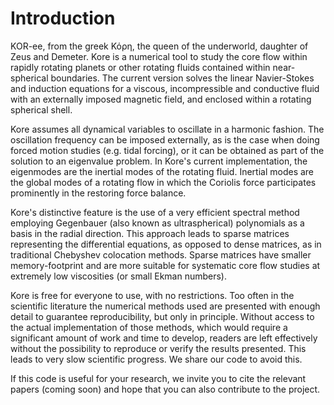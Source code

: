 # Introduction


KOR-ee, from the greek Κόρη, the queen of the underworld, daughter of Zeus and Demeter. Kore is a numerical tool to study the core flow within rapidly rotating planets or other rotating fluids contained within near-spherical boundaries. The current version solves the linear Navier-Stokes and induction equations for a viscous, incompressible and conductive fluid with an externally imposed magnetic field, and enclosed within a rotating spherical shell.

Kore assumes all dynamical variables to oscillate in a harmonic fashion. The oscillation frequency can be imposed externally, as is the case when doing forced motion studies (e.g. tidal forcing), or it can be obtained as part of the solution to an eigenvalue problem. In Kore's current implementation, the eigenmodes are the inertial modes of the rotating fluid. Inertial modes are the global modes of a rotating flow in which the Coriolis force participates prominently in the restoring force balance.

Kore's distinctive feature is the use of a very efficient spectral method employing Gegenbauer (also known as ultraspherical) polynomials as a basis in the radial direction. This approach leads to sparse matrices representing the differential equations, as opposed to dense matrices, as in traditional Chebyshev colocation methods. Sparse matrices have smaller memory-footprint and are more suitable for systematic core flow studies at extremely low viscosities (or small Ekman numbers).

Kore is free for everyone to use, with no restrictions. Too often in the scientific literature the numerical methods used are presented with enough detail to guarantee reproducibility, but only in principle. Without access to the actual implementation of those methods, which would require a significant amount of work and time to develop, readers are left effectively without the possibility to reproduce or verify the results presented. This leads to very slow scientific progress. We share our code to avoid this.

If this code is useful for your research, we invite you to cite the relevant papers (coming soon) and hope that you can also contribute to the project.

